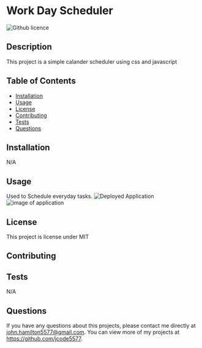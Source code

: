 # Work Day Scheduler
  ![Github licence](http://img.shields.io/badge/license-MIT-blue.svg)
  
  ## Description 
  This project is a simple calander scheduler using css and javascript
  ## Table of Contents
  * [Installation](#installation)
  * [Usage](#usage)
  * [License](#license)
  * [Contributing](#contributing)
  * [Tests](#tests)
  * [Questions](#questions)
  
  ## Installation 
  N/A
  ## Usage 
  Used to Schedule everyday tasks.
  ![Deployed Application]()
  ![image of application]()

  ## License 
  This project is license under MIT
  ## Contributing 
  
  ## Tests
  N/A
  ## Questions
  If you have any questions about this projects, please contact me directly at john.hamilton5577@gmail.com. You can view more of my projects at https://github.com/jcode5577.
